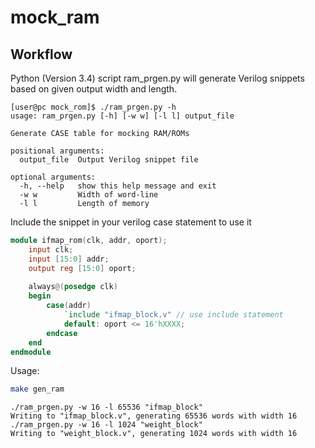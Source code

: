 # mock_ram

## Workflow
Python (Version 3.4) script ram_prgen.py will generate Verilog snippets based on given output width and length. 

```
[user@pc mock_rom]$ ./ram_prgen.py -h
usage: ram_prgen.py [-h] [-w w] [-l l] output_file

Generate CASE table for mocking RAM/ROMs

positional arguments:
  output_file  Output Verilog snippet file

optional arguments:
  -h, --help   show this help message and exit
  -w w         Width of word-line
  -l l         Length of memory
```
Include the snippet in your verilog case statement to use it
```Verilog
module ifmap_rom(clk, addr, oport);
	input clk;
	input [15:0] addr;
	output reg [15:0] oport;
	
	always@(posedge clk)
	begin
		case(addr)
			`include "ifmap_block.v" // use include statement
			default: oport <= 16'hXXXX;
		endcase
	end
endmodule

```
Usage:

```bash
make gen_ram
```

```
./ram_prgen.py -w 16 -l 65536 "ifmap_block"
Writing to "ifmap_block.v", generating 65536 words with width 16
./ram_prgen.py -w 16 -l 1024 "weight_block"
Writing to "weight_block.v", generating 1024 words with width 16
```
